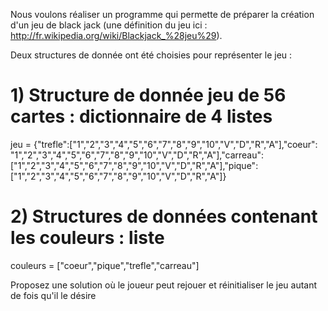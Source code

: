 Nous voulons réaliser un programme qui permette de préparer la création d'un jeu de black jack (une définition du jeu ici : http://fr.wikipedia.org/wiki/Blackjack_%28jeu%29).



Deux structures de donnée ont été choisies pour représenter le jeu :

# 1) Structure de donnée jeu de 56 cartes : dictionnaire de 4 listes

jeu = {"trefle":["1","2","3","4","5","6","7","8","9","10","V","D","R","A"],"coeur": "1","2","3","4","5","6","7","8","9","10","V","D","R","A"],"carreau":["1","2","3","4","5","6","7","8","9","10","V","D","R","A"],"pique":["1","2","3","4","5","6","7","8","9","10","V","D","R","A"]}

# 2) Structures de données contenant les couleurs : liste

couleurs = ["coeur","pique","trefle","carreau"]



Proposez une solution où le joueur peut rejouer et réinitialiser le jeu autant de fois qu'il le désire